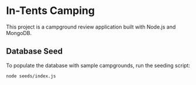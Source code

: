 # In-Tents Camping

This project is a campground review application built with Node.js and MongoDB.

## Database Seed

To populate the database with sample campgrounds, run the seeding script:

```bash
node seeds/index.js
```
